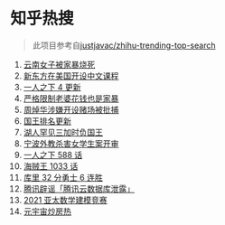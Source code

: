 # 知乎热搜

> 此项目参考自[justjavac/zhihu-trending-top-search](https://github.com/justjavac/zhihu-trending-top-search/blob/main/utils.ts)

<!-- BEGIN -->
  <!-- 最后更新时间:Sat Nov 27 2021 08:13:03 GMT+0000 (Coordinated Universal Time) -->
  1. [云南女子被家暴烧死](https://www.zhihu.com/search?q=家暴)
1. [新东方在美国开设中文课程](https://www.zhihu.com/search?q=新东方)
1. [一人之下 4 更新](https://www.zhihu.com/search?q=一人之下4)
1. [严格限制老婆花钱也是家暴](https://www.zhihu.com/search?q=限制老婆花钱)
1. [周焯华涉嫌开设赌场被批捕](https://www.zhihu.com/search?q=周焯华)
1. [国王排名更新](https://www.zhihu.com/search?q=国王排名)
1. [湖人罕见三加时负国王](https://www.zhihu.com/search?q=湖人)
1. [宁波外教杀害女学生案开审](https://www.zhihu.com/search?q=宁波外教)
1. [一人之下 588 话](https://www.zhihu.com/search?q=一人之下)
1. [海贼王 1033 话](https://www.zhihu.com/search?q=海贼王)
1. [库里 32 分勇士 6 连胜](https://www.zhihu.com/search?q=勇士)
1. [腾讯辟谣「腾讯云数据库泄露」](https://www.zhihu.com/search?q=腾讯)
1. [2021 亚太数学建模竞赛](https://www.zhihu.com/search?q=亚太赛)
1. [元宇宙炒房热](https://www.zhihu.com/search?q=元宇宙)
  <!-- END -->